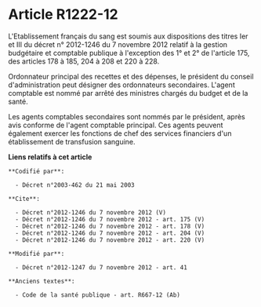 # Article R1222-12

L'Etablissement français du sang est soumis aux dispositions des titres Ier et III du décret n° 2012-1246 du 7 novembre 2012
relatif à la gestion budgétaire et comptable publique à l'exception des 1° et 2° de l'article 175, des articles 178 à 185, 
204 à 208 et 220 à 228. 

Ordonnateur principal des recettes et des dépenses, le président du conseil d'administration peut désigner des ordonnateurs
secondaires. L'agent comptable est nommé par arrêté des ministres chargés du budget et de la santé. 

Les agents comptables secondaires sont nommés par le président, après avis conforme de l'agent comptable principal. Ces
agents peuvent également exercer les fonctions de chef des services financiers d'un établissement de transfusion sanguine.

**Liens relatifs à cet article**

	**Codifié par**:

	  - Décret n°2003-462 du 21 mai 2003

	**Cite**:

	  - Décret n°2012-1246 du 7 novembre 2012 (V)
	  - Décret n°2012-1246 du 7 novembre 2012 - art. 175 (V)
	  - Décret n°2012-1246 du 7 novembre 2012 - art. 178 (V)
	  - Décret n°2012-1246 du 7 novembre 2012 - art. 204 (V)
	  - Décret n°2012-1246 du 7 novembre 2012 - art. 220 (V)

	**Modifié par**:

	  - Décret n°2012-1247 du 7 novembre 2012 - art. 41

	**Anciens textes**:

	  - Code de la santé publique - art. R667-12 (Ab)
